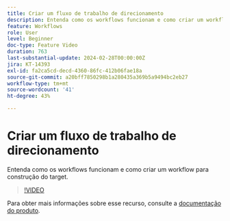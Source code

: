 ```yaml
---
title: Criar um fluxo de trabalho de direcionamento
description: Entenda como os workflows funcionam e como criar um workflow para construção do target.
feature: Workflows
role: User
level: Beginner
doc-type: Feature Video
duration: 763
last-substantial-update: 2024-02-28T00:00:00Z
jira: KT-14393
exl-id: fa2ca5cd-decd-4360-86fc-412b06fae18a
source-git-commit: a20bff7850298b1a280435a369b5a9494bc2eb27
workflow-type: tm+mt
source-wordcount: '41'
ht-degree: 43%

---
```


# Criar um fluxo de trabalho de direcionamento

Entenda como os workflows funcionam e como criar um workflow para construção do target.

>[!VIDEO](https://video.tv.adobe.com/v/3453977/?learn=on&captions=por_br)


Para obter mais informações sobre esse recurso, consulte a [documentação do produto](https://experienceleague.adobe.com/docs/campaign-web/v8/wf/gs-workflows.html?lang=pt-BR).
